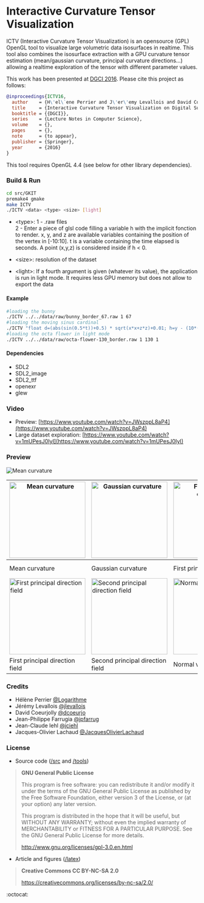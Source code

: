 # Interactive Curvature Tensor Visualization

ICTV (Interactive Curvature Tensor Visualization) is an opensource (GPL) OpenGL tool to visualize large volumetric  data isosurfaces in realtime. This tool also combines the isosurface extraction with a GPU curvature tensor estimation (mean/gaussian curvature, principal curvature directions...) allowing a realtime exploration of the tensor with different parameter values.

This work has been presented at [DGCI 2016](http://dgci2016.univ-nantes.fr). Please cite this project as follows:

```bibtex
@inproceedings{ICTV16,
  author    = {H\'el\`ene Perrier and J\'er\'emy Levallois and David Coeurjolly and {Jean-Philippe} Farrugia and {Jean-Claude} Iehl and {Jacques-Olivier} Lachaud},
  title     = {Interactive Curvature Tensor Visualization on Digital Surfaces},
  booktitle = {{DGCI}},
  series    = {Lecture Notes in Computer Science},
  volume    = {},
  pages     = {},
  note      = {to appear},
  publisher = {Springer},
  year      = {2016}
}
```



This tool requires OpenGL 4.4 (see below for other library dependencies). 


### Build & Run

```sh
cd src/GKIT
premake4 gmake
make ICTV
./ICTV <data> <type> <size> [light]
```

* \<type\>:	1 - .raw files  
			2 - Enter a piece of glsl code filling a variable h with the implicit fonction to render.
				x, y, and z are available variables containing the position of the vertex in [-10:10].
				t is a variable containing the time elapsed is seconds.
				A point (x,y,z) is considered inside if h < 0.
* \<size\>:	resolution of the dataset

* \<light\>: If a fourth argument is given (whatever its value), the application is run in light mode. 
			 It requires less GPU memory but does not allow to export the data

#### Example

```sh
#loading the bunny
./ICTV ../../data/raw/bunny_border_67.raw 1 67
#loading the moving sinus cardinal
./ICTV "float d=(abs(sin(0.5*t))+0.5) * sqrt(x*x+z*z)+0.01; h=y - (10*(sin(d)/d));" 2 128
#loading the octa flower in light mode
./ICTV ../../data/raw/octa-flower-130_border.raw 1 130 1
```

#### Dependencies

* SDL2
* SDL2_image
* SDL2_ttf
* openexr
* glew

### Video

* Preview: [https://www.youtube.com/watch?v=JWszppL8aP4](https://www.youtube.com/watch?v=JWszppL8aP4)
* Large dataset exploration: [https://www.youtube.com/watch?v=1mUPesJ0IyI](https://www.youtube.com/watch?v=1mUPesJ0IyI)

### Preview

<img src="http://i.imgur.com/m72QeV9.gif" alt="Mean curvature" />

<img src="https://raw.github.com/dcoeurjo/ICTV/master/latex/figs/EG_dragon_mean.png" alt="Mean curvature" style="width: 200px;"/> | <img src="https://raw.github.com/dcoeurjo/ICTV/master/latex/figs/EG_dragon_gaussian.png" alt="Gaussian curvature" style="width: 200px;"/> | <img src="https://raw.github.com/dcoeurjo/ICTV/master/latex/figs/EG_dragon_k1.png" alt="First principal curvature" style="width: 200px;"/> | <img src="https://raw.github.com/dcoeurjo/ICTV/master/latex/figs/EG_dragon_k2.png" alt="Second principal curvature" style="width: 200px;"/>
------------ | ------------- | ------------- | ------------- 
Mean curvature | Gaussian curvature | First principal curvature | Second principal curvature
<img src="https://raw.github.com/dcoeurjo/ICTV/master/latex/figs/EG_dragon_dir_min.png" alt="First principal direction field" style="width: 200px;"/> | <img src="https://raw.github.com/dcoeurjo/ICTV/master/latex/figs/EG_dragon_dir_max.png" alt="Second principal direction field" style="width: 200px;"/> | <img src="https://raw.github.com/dcoeurjo/ICTV/master/latex/figs/EG_dragon_normal.png" alt="Normal vector field" style="width: 200px;"/> | 
First principal direction field | Second principal direction field | Normal vector field | 

### Credits

*	Hélène Perrier [@Logarithme](https://github.com/Logarithme)
*	Jérémy Levallois [@jlevallois](https://github.com/jlevallois)
*	David Coeurjolly [@dcoeurjo](https://github.com/dcoeurjo)
*	Jean-Philippe Farrugia [@jpfarrug](https://github.com/jpfarrug)
*	Jean-Claude Iehl [@jciehl](https://github.com/jciehl)
*	Jacques-Olivier Lachaud [@JacquesOlivierLachaud](https://github.com/JacquesOlivierLachaud)

### License

* Source code ([/src](https://github.com/dcoeurjo/ICTV/tree/master/src) and  [/tools](https://github.com/dcoeurjo/ICTV/tree/master/tools))

>	**GNU General Public License**
>	
>    This program is free software: you can redistribute it and/or modify
>    it under the terms of the GNU General Public License as published by
>    the Free Software Foundation, either version 3 of the License, or
>    (at your option) any later version.
>
>    This program is distributed in the hope that it will be useful,
>    but WITHOUT ANY WARRANTY; without even the implied warranty of
>    MERCHANTABILITY or FITNESS FOR A PARTICULAR PURPOSE.  See the
>    GNU General Public License for more details.
>    
>    http://www.gnu.org/licenses/gpl-3.0.en.html

* Article and figures ([/latex](https://github.com/dcoeurjo/ICTV/tree/master/latex))

> **Creative Commons CC BY-NC-SA 2.0**
> 
>    https://creativecommons.org/licenses/by-nc-sa/2.0/


:octocat:
